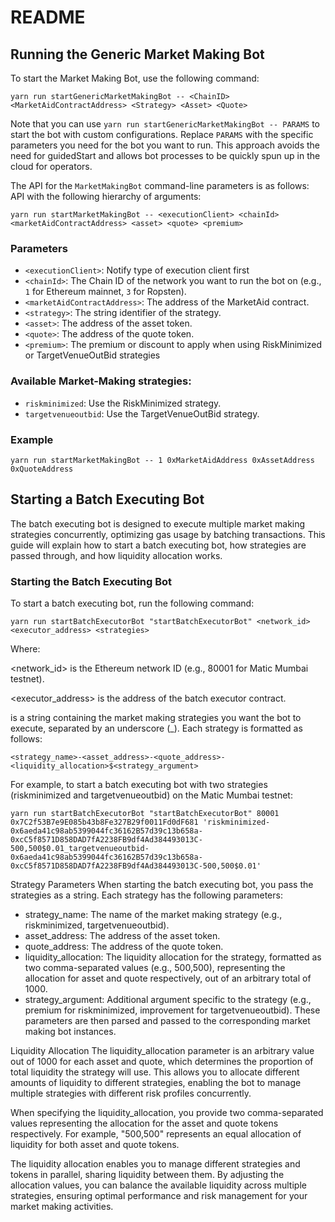 # README

## Running the Generic Market Making Bot

To start the Market Making Bot, use the following command:
```
yarn run startGenericMarketMakingBot -- <ChainID> <MarketAidContractAddress> <Strategy> <Asset> <Quote>
```

Note that you can use `yarn run startGenericMarketMakingBot -- PARAMS` to start the bot with custom configurations. Replace `PARAMS` with the specific parameters you need for the bot you want to run. This approach avoids the need for guidedStart and allows bot processes to be quickly spun up in the cloud for operators.


The API for the `MarketMakingBot` command-line parameters is as follows:
API with the following hierarchy of arguments:

```
yarn run startMarketMakingBot -- <executionClient> <chainId> <marketAidContractAddress> <asset> <quote> <premium>
```

### Parameters
- `<executionClient>`: Notify type of execution client first
- `<chainId>`: The Chain ID of the network you want to run the bot on (e.g., `1` for Ethereum mainnet, `3` for Ropsten).
- `<marketAidContractAddress>`: The address of the MarketAid contract.
- `<strategy>`: The string identifier of the strategy.
- `<asset>`: The address of the asset token.
- `<quote>`: The address of the quote token.
- `<premium>`: The premium or discount to apply when using RiskMinimized or TargetVenueOutBid strategies

### Available Market-Making strategies:
- `riskminimized`: Use the RiskMinimized strategy.
- `targetvenueoutbid`: Use the TargetVenueOutBid strategy.


### Example
```
yarn run startMarketMakingBot -- 1 0xMarketAidAddress 0xAssetAddress 0xQuoteAddress
```


## Starting a Batch Executing Bot
The batch executing bot is designed to execute multiple market making strategies concurrently, optimizing gas usage by batching transactions. This guide will explain how to start a batch executing bot, how strategies are passed through, and how liquidity allocation works.

### Starting the Batch Executing Bot
To start a batch executing bot, run the following command:

```
yarn run startBatchExecutorBot "startBatchExecutorBot" <network_id> <executor_address> <strategies>
```
Where:

<network_id> is the Ethereum network ID (e.g., 80001 for Matic Mumbai testnet).

<executor_address> is the address of the batch executor contract.

<strategies> is a string containing the market making strategies you want the bot to execute, separated by an underscore (_). Each strategy is formatted as follows:

```
<strategy_name>-<asset_address>-<quote_address>-<liquidity_allocation>$<strategy_argument>
```

For example, to start a batch executing bot with two strategies (riskminimized and targetvenueoutbid) on the Matic Mumbai testnet:

```
yarn run startBatchExecutorBot "startBatchExecutorBot" 80001 0x7C2f53B7e9E085b43b8Fe327B29f0011Fd0dF681 'riskminimized-0x6aeda41c98ab5399044fc36162B57d39c13b658a-0xcC5f8571D858DAD7fA2238FB9df4Ad384493013C-500,500$0.01_targetvenueoutbid-0x6aeda41c98ab5399044fc36162B57d39c13b658a-0xcC5f8571D858DAD7fA2238FB9df4Ad384493013C-500,500$0.01'
```

Strategy Parameters
When starting the batch executing bot, you pass the strategies as a string. Each strategy has the following parameters:

- strategy_name: The name of the market making strategy (e.g., riskminimized, targetvenueoutbid).
- asset_address: The address of the asset token.
- quote_address: The address of the quote token.
- liquidity_allocation: The liquidity allocation for the strategy, formatted as two comma-separated values (e.g., 500,500), representing the allocation for asset and quote respectively, out of an arbitrary total of 1000.
- strategy_argument: Additional argument specific to the strategy (e.g., premium for riskminimized, improvement for targetvenueoutbid).
These parameters are then parsed and passed to the corresponding market making bot instances.

Liquidity Allocation
The liquidity_allocation parameter is an arbitrary value out of 1000 for each asset and quote, which determines the proportion of total liquidity the strategy will use. This allows you to allocate different amounts of liquidity to different strategies, enabling the bot to manage multiple strategies with different risk profiles concurrently.

When specifying the liquidity_allocation, you provide two comma-separated values representing the allocation for the asset and quote tokens respectively. For example, "500,500" represents an equal allocation of liquidity for both asset and quote tokens.

The liquidity allocation enables you to manage different strategies and tokens in parallel, sharing liquidity between them. By adjusting the allocation values, you can balance the available liquidity across multiple strategies, ensuring optimal performance and risk management for your market making activities.
